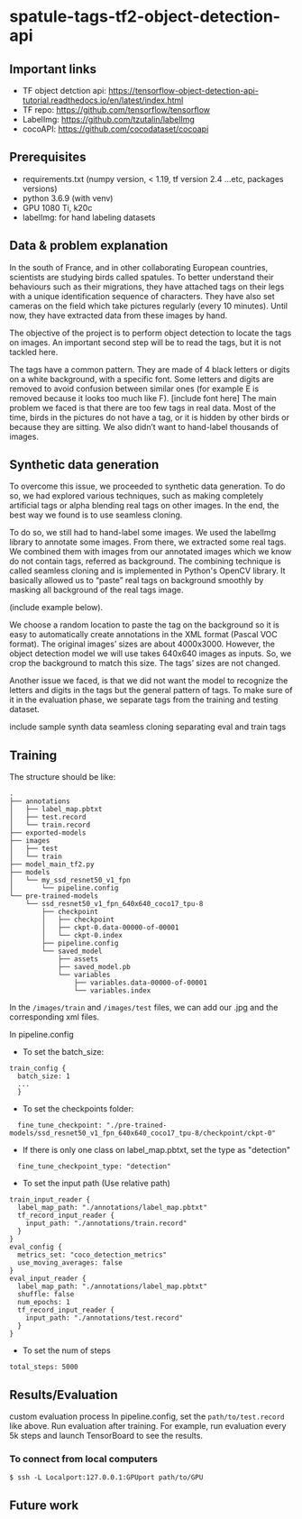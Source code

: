 # spatule-tags-tf2-object-detection-api

## Important links
* TF object detction api: https://tensorflow-object-detection-api-tutorial.readthedocs.io/en/latest/index.html
* TF repo: https://github.com/tensorflow/tensorflow
* LabelImg: https://github.com/tzutalin/labelImg
* cocoAPI: https://github.com/cocodataset/cocoapi

## Prerequisites
* requirements.txt (numpy version, < 1.19, tf version 2.4 ...etc, packages versions)
* python 3.6.9 (with venv)
* GPU 1080 Ti, k20c
* labelImg: for hand labeling datasets

## Data & problem explanation
In the south of France, and in other collaborating European countries, scientists are studying birds called spatules. To better understand their behaviours such as their migrations, they have attached tags on their legs with a unique identification sequence of characters. They have also set cameras on the field which take pictures regularly (every 10 minutes). Until now, they have extracted data from these images by hand. 

The objective of the project is to perform object detection to locate the tags on images. An important second step will be to read the tags, but it is not tackled here.

The tags have a common pattern. They are made of 4 black letters or digits on a white background, with a specific font. Some letters and digits are removed to avoid confusion between similar ones (for example E is removed because it looks too much like F).
[include font here]
The main problem we faced is that there are too few tags in real data. Most of the time, birds in the pictures do not have a tag, or it is hidden by other birds or because they are sitting. We also didn’t want to hand-label thousands of images.



## Synthetic data generation

To overcome this issue, we proceeded to synthetic data generation. To do so, we had explored various techniques, such as making completely artificial tags or alpha blending real tags on other images. In the end, the best way we found is to use seamless cloning.

To do so, we still had to hand-label some images. We used the labelImg library to annotate some images. From there, we extracted some real tags. We combined them with images from our annotated images which we know do not contain tags, referred as background. The combining technique is called seamless cloning and is implemented in Python's OpenCV library. It basically allowed us to “paste” real tags on background smoothly by masking all background of the real tags image.

(include example below).

We choose a random location to paste the tag on the background so it is easy to automatically create annotations in the XML format (Pascal VOC format). The original images’ sizes are about 4000x3000. However, the object detection model we will use takes 640x640 images as inputs. So, we crop the background to match this size. The tags’ sizes are not changed.

Another issue we faced, is that we did not want the model to recognize the letters and digits in the tags but the general pattern of tags. To make sure of it in the evaluation phase, we separate tags from the training and testing dataset.

include sample synth data
seamless cloning
separating eval and train tags 

## Training

The structure should be like:
```
.
├── annotations
│   ├── label_map.pbtxt
│   ├── test.record
│   └── train.record
├── exported-models
├── images
│   ├── test
│   └── train
├── model_main_tf2.py
├── models
│   └── my_ssd_resnet50_v1_fpn
│       └── pipeline.config
└── pre-trained-models
    └── ssd_resnet50_v1_fpn_640x640_coco17_tpu-8
        ├── checkpoint
        │   ├── checkpoint
        │   ├── ckpt-0.data-00000-of-00001
        │   └── ckpt-0.index
        ├── pipeline.config
        └── saved_model
            ├── assets
            ├── saved_model.pb
            └── variables
                ├── variables.data-00000-of-00001
                └── variables.index

```
In the `/images/train` and `/images/test` files, we can add our .jpg and the corresponding xml files.


In pipeline.config
* To set the batch_size:
```
train_config {
  batch_size: 1
  ...
  }

```

* To set the checkpoints folder:
```
  fine_tune_checkpoint: "./pre-trained-models/ssd_resnet50_v1_fpn_640x640_coco17_tpu-8/checkpoint/ckpt-0"
```


* If there is only one class on label_map.pbtxt, set the type as "detection" 
```
  fine_tune_checkpoint_type: "detection"
```
* To set the input path (Use relative path)
```
train_input_reader {
  label_map_path: "./annotations/label_map.pbtxt"
  tf_record_input_reader {
    input_path: "./annotations/train.record"
  }
}
eval_config {
  metrics_set: "coco_detection_metrics"
  use_moving_averages: false
}
eval_input_reader {
  label_map_path: "./annotations/label_map.pbtxt"
  shuffle: false
  num_epochs: 1
  tf_record_input_reader {
    input_path: "./annotations/test.record"
  }
}
```

* To set the num of steps
```
total_steps: 5000
```

## Results/Evaluation
custom evaluation process
In pipeline.config, set the `path/to/test.record` like above. Run evaluation after training.
For example, run evaluation every 5k steps and launch TensorBoard to see the results.

### To connect from local computers
```
$ ssh -L Localport:127.0.0.1:GPUport path/to/GPU
```

## Future work
